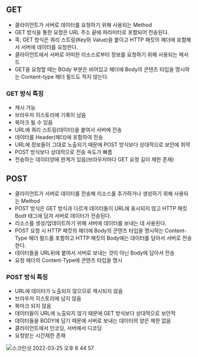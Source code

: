 ## GET
- 클라이언트가 서버로 데이터를 요청하기 위해 사용되는 Method
- GET 방식을 통한 요청은 URL 주소 끝에 파라미터로 포함되어 전송된다.
- 즉, GET 방식은 쿼리 스트링(Key와 Value)을 붙이고 HTTP 패킷의 헤더에 포함해서 서버에 데이터를 요청한다.
- 클라이언트에서 서버로 어떠한 리소스로부터 정보를 요청하기 위해 사용되는 메서드
- GET을 요청할 때는 BOdy 부분은 비어있고 헤더에 Body의 콘텐츠 타입을 명시하는 Content-type 헤더 필드도 적지 않는다.

### GET 방식 특징
- 캐시 가능
- 브라우저 히스토리에 기록이 남음
- 북마크 될 수 있음
- URL에 쿼리 스트링(데이터)을 붙여서 서버에 전송
- 데이터를 Header(헤더)에 포함하여 전송
- URL에 정보들이 그대로 노출되기 때문에 POST 방식보다 상대적으로 보안에 취약
- POST 방식보다 상대적으로 전송 속도가 빠름
- 전송하는 데이터양에 한계가 있음(브라우저마다 GET 요청 길이 제한 존재)

## POST
- 클라이언트가 서버로 데이터를 전송해 리소스를 추가하거나 생성하기 위해 사용되는 Method
- POST 방식은 GET 방식과 다르게 데이터들이 URL에 표시되지 않고 HTTP 패킷 Bodt 태그에 담겨 서버로 데이터가 전송된다.
- 리소스를 생성/업데이트하기 위해 서버에 데이터를 보내는 데 사용된다.
- POST 요청 시 HTTP 패킷의 헤더에 Body의 콘텐츠 타입을 명시하는 Content-Type 헤더 필드를 포함하고 HTTP 패킷의 Body에는 데이터를 담아서 서버로 전송한다.
- 데이터들을 URL뒤에 붙여서 서버로 보내는 것이 아닌 Body에 담아서 전송
- 요청 헤더의 Content-Type에 콘텐츠 타입을 명시

### POST 방식 특징
- URL에 데이터가 노출되지 않으므로 캐시되지 않음
- 브라우저 히스토리에 남지 않음
- 북마크 되지 않음
- 데이터들이 URL에 노출되지 않기 때문에 GET 방식보다 상대적으로 보안적
- 데이터들을 BODY에 담기 때문에 서버로 보내는 데이터의 양은 제한 없음
- 클라이언트에서 인코딩, 서버에서 디코딩
- 요청받는 시간제한 존재

![스크린샷 2022-03-25 오후 6 44 57](https://user-images.githubusercontent.com/75515697/160096627-6f1657bc-9216-4948-99b2-d2c7e836f657.png)
